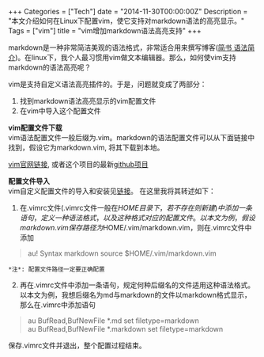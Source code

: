 +++
Categories = ["Tech"]
date = "2014-11-30T00:00:00Z"
Description = "本文介绍如何在Linux下配置vim，使它支持对markdown语法的高亮显示。"
Tags = ["vim"]
title = "vim增加markdown语法高亮支持"
+++

markdown是一种非常简洁美观的语法格式，非常适合用来撰写博客([简书 语法简介](http://www.jianshu.com/p/q81RER))。在linux下，我个人最习惯用vim做文本编辑器。那么，如何使vim支持markdown的语法高亮呢？

vim是支持自定义语法高亮插件的。于是，问题就变成了两部分：    
1. 找到markdown语法高亮显示的vim配置文件  
2. 在vim中导入这个配置文件  

**vim配置文件下载**  
vim语法配置文件一般后缀为.vim。markdown的语法配置文件可以从下面链接中找到，假设它为markdown.vim, 将其下载到本地。

[vim官网链接](http://www.vim.org/scripts/script.php?script_id=1242), 或者这个项目的最新[github项目](http://github.com/plasticboy/vim-markdown/)

**配置文件导入**  
vim自定义配置文件的导入和安装见[链接](http://www.fleiner.com/vim/create.html)。 在这里我将其转述如下：

1. 在.vimrc文件(.vimrc文件一般在$HOME目录下，若不存在则新建)中添加一条语句，定义一种语法格式，以及这种格式对应的配置文件。  
以本文为例，假设markdown.vim保存路径为$HOME/.vim/markdown.vim，则在.vimrc文件中添加  
> au! Syntax markdown source $HOME/.vim/markdown.vim          

	*注*: 配置文件路径一定要正确配置  

2. 再在.vimrc文件中添加一条语句，规定何种后缀名的文件适用这种语法格式。  
以本文为例，我想后缀名为md与markdown的文件以markdown格式显示，那么在.vimrc中添加语句  
> au BufRead,BufNewFile *.md set filetype=markdown   
> au BufRead,BufNewFile *.markdown set filetype=markdown 

保存.vimrc文件并退出，整个配置过程结束。
